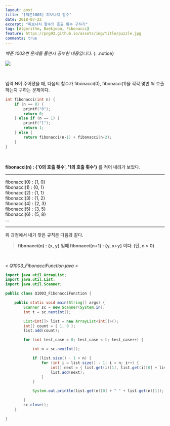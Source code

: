 ```yaml
---
layout: post
title: "[백준1003] 피보나치 함수"
date: 2018-07-22
excerpt: "피보나치 함수의 호출 횟수 구하기"
tag: [Algorithm, Baekjoon, Fibonacci]
feature: https://png93.github.io/assets/img/title/puzzle.jpg
comments: true
---
```


_백준 1003번 문제를 풀면서 공부한 내용입니다._
{: .notice}

<a href = "https://www.acmicpc.net/problem/1003"><img src = "https://png93.github.io/assets/img/title/baekjoon.PNG"></a>

<br/>

입력 N이 주어졌을 때, 다음의 함수가 fibonacci(0), fibonacci(1)을 각각 몇번 씩 호출하는지 구하는 문제이다.

~~~c++
int fibonacci(int n) {
    if (n == 0) {
        printf("0");
        return 0;
    } else if (n == 1) {
        printf("1");
        return 1;
    } else {
        return fibonacci(n‐1) + fibonacci(n‐2);
    }
}
~~~

<br/>

**fibonacci(n) : {'0의 호출 횟수', '1의 호출 횟수'}**
를 적어 내려가 보았다.
- - -
fibonacci(0) : {1, 0} <br/>
fibonacci(1) : {0, 1} <br/>
fibonacci(2) : {1, 1} <br/>
fibonacci(3) : {1, 2} <br/>
fibonacci(4) : {2, 3} <br/>
fibonacci(5) : {3, 5} <br/>
fibonacci(6) : {5, 8} <br/>
...
- - -

위 과정에서 내가 찾은 규칙은 다음과 같다.

>**fibonacci(n) : {x, y} 일때 fibonacci(n+1) : {y, x+y} 이다. (단, n > 0)**


<br/>

_\< Q1003_FibonacciFunction.java \>_
~~~java
import java.util.ArrayList;
import java.util.List;
import java.util.Scanner;

public class Q1003_FibonacciFunction {

	public static void main(String[] args) {
		Scanner sc = new Scanner(System.in);
		int t = sc.nextInt();

		List<int[]> list = new ArrayList<int[]>();
		int[] count = { 1, 0 };
		list.add(count);

		for (int test_case = 0; test_case < t; test_case++) {

			int n = sc.nextInt();

			if (list.size() - 1 < n) {
				for (int i = list.size() - 1; i < n; i++) {
					int[] next = { list.get(i)[1], list.get(i)[0] + list.get(i)[1] };
					list.add(next);
				}
			}

			System.out.println(list.get(n)[0] + " " + list.get(n)[1]);

		}
		sc.close();
	}

}
~~~
